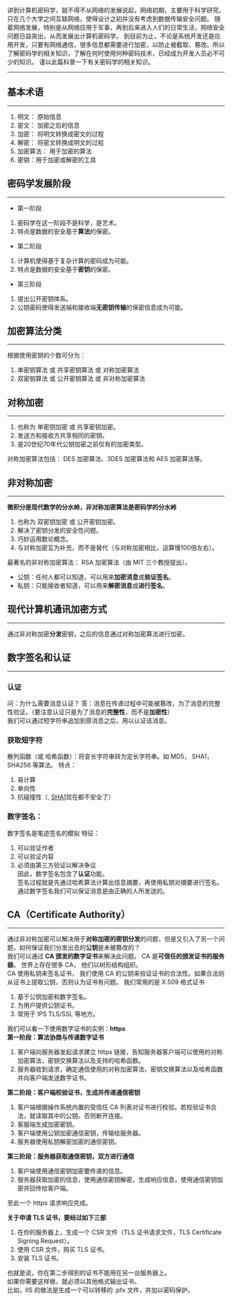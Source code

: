 讲到计算机密码学，就不得不从网络的发展说起，网络初期，主要用于科学研究，只在几个大学之间互联网络，使得设计之初并没有考虑到数据传输安全问题。
随着网络发展，特别是从网络应用于军事，再到后来进入人们的日常生活，网络安全问题日益突出，从而发展出计算机密码学。
到目前为止，不论是系统开发还是应用开发，只要有网络通信，很多信息都需要进行加密，以防止被截取、篡改。所以了解密码学的相关知识，了解在何时使用何种密码技术，已经成为开发人员必不可少的知识。
谨以此篇科普一下有关密码学的相关知识。
***  
## 基本术语
***  
1. 明文： 原始信息
2. 密文： 加密之后的信息
3. 加密： 将明文转换成密文的过程
4. 解密： 将密文转换成明文的过程
5. 加密算法： 用于加密的算法
6. 密钥：用于加密或解密的工具

## 密码学发展阶段
***   
- 第一阶段
 1. 密码学在这一阶段不是科学，是艺术。
 2. 特点是数据的安全基于**算法**的保密。  

- 第二阶段
 1. 计算机使得基于复杂计算的密码成为可能。
 2. 特点是数据的安全基于**密钥**的保密。  

- 第三阶段
 1. 提出公开密钥体系。
 2. 公钥密码使得发送端和接收端**无密钥传输**的保密信息成为可能。  

## 加密算法分类
***  
根据使用密钥的个数可分为：
 1. 单密钥算法 或 共享密钥算法 或 对称加密算法
 2. 双密钥算法 或 公开密钥算法 或 非对称加密算法  

## 对称加密
***  
1. 也称为 单密钥加密 或 共享密钥加密。
2. 发送方和接收方共享相同的密钥。
3. 是20世纪70年代公钥加密之前仅有的加密类型。

对称加密算法包括： DES 加密算法、3DES 加密算法和 AES 加密算法等。

## 非对称加密
***  
**微积分是现代数学的分水岭，非对称加密算法是密码学的分水岭**
1. 也称为 双密钥加密 或 公开密钥加密。
2. 解决了密钥分发的安全性问题。
3. 巧妙运用数论概念。
4. 与对称加密互为补充，而不是替代（与对称加密相比，运算慢100倍左右）。

最著名的非对称加密算法： RSA 加密算法（由 MIT 三个教授提出）。

- 公钥：任何人都可以知道，可以用来**加密消息**或**验证签名**。
- 私钥：只能接收者知道，可以用来**解密消息**或**进行签名**。  

## 现代计算机通讯加密方式
***  
通过非对称加密**分发**密钥，之后的信息通过对称加密算法进行加密。  

## 数字签名和认证  
***  
### 认证
问：为什么需要消息认证？
答：消息在传递过程中可能被篡改，为了消息的完整性验证。（要注意认证只是为了消息的**完整性**，而不是**加密性**）  
我们可以通过短字符串追加到原消息之后，用以认证该消息。

### 获取短字符
散列函数（或 哈希函数）：将变长字符串转为定长字符串。如 MD5， SHA1， SHA256 等算法。
特点： 
 1. 易计算
 2. 单向性
 3. 抗碰撞性（[](https://www.wikiwand.com/zh-hans/%E7%8E%8B%E5%B0%8F%E9%9B%B2 "王小云"), [SHA1](https://security.googleblog.com/2017/02/announcing-first-sha1-collision.html)现在都不安全了）  

### 数字签名：
数字签名是笔迹签名的模拟
特征：
 1. 可以验证作者
 2. 可以验证内容
 3. 必须由第三方验证以解决争议  
因此，数字签名包含了**认证**功能。  
签名过程就是先通过哈希算法计算出信息摘要，再使用私钥对摘要进行签名。  
通过数字签名我们可以保证消息是由正确的人所发送的。

## CA（Certificate Authority） 
***   
通过非对称加密可以解决用于**对称加密的密钥分发**的问题，但是又引入了另一个问题，如何保证我们分发出去的**公钥**是未被篡改的？  
我们可以通过 **CA 颁发的数字证书**来解决此问题。
CA 是**可信任的颁发证书的服务器**。 
世界上存在很多 CA， 他们以树形结构组织。  
CA 使用私钥来签名证书， 我们使用 CA 的公钥来验证证书的合法性。如果合法则从证书上提取公钥，否则认为证书有问题。
我们常用的是 X.509 格式证书  
1. 基于公钥加密和数字签名。
2. 为用户提供公钥证书。
3. 常用于 IPS TLS/SSL 等地方。

我们可以看一下使用数字证书的实例：**https**  
**第一阶段：算法协商与传递数字证书**  
1. 客户端向服务器发起请求建立 https 链接，告知服务器客户端可以使用的对称加密算法，密钥交换算法以及支持的哈希函数。
2. 服务器收到请求，确定通信使用的对称加密算法，密钥交换算法以及哈希函数并向客户端发送数字证书。

**第二阶段：客户端校验证书，生成并传递通信密钥**  
1. 客户端根据操作系统内置的受信任 CA 列表对证书进行校验。若校验证书合法，就读取其中的公钥。否则断开连接。
2. 客服端生成加密密钥。
3. 客户端使用公钥加密通信密钥，传输给服务器。
4. 服务器使用私钥解密加密的通信密钥。  

**第三阶段：服务器获取通信密钥，双方进行通信**  
1. 客户端使用通信密钥加密要传递的信息。
2. 服务器获取加密的信息，使用通信密钥解密，生成响应信息，使用通信密钥加密并回传给客户端。

至此一个 https 请求响应完成。

**关于申请 TLS 证书，要经过如下三部**
1. 在你的服务器上，生成一个 CSR 文件（TLS 证书请求文件，TLS Certificate Signing Request）。
2. 使用 CSR 文件，购买 TLS 证书。
3. 安装 TLS 证书。  

也就是说，你在第二步得到的证书不能用在另一台服务器上。  
如果你需要这样做，就必须以其他格式输出证书。  
比如，IIS 的做法是生成一个可以转移的 .pfx 文件，并加以密码保护。